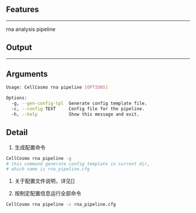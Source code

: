 ## Features
---
rna analysis pipeline
## Output
---

## Arguments

```bash
Usage: CellCosmo rna pipeline [OPTIONS]

Options:
  -g, --gen-config-tpl  Generate config template file.
  -c, --config TEXT     Config file for the pipeline.
  -h, --help            Show this message and exit.
```

## Detail

1. 生成配置命令

```bash
CellCosmo rna pipeline -g
# this command generate config template in current dir,
# which name is rna_pipeline.cfg
```

1. 关于配置文件说明，详见[]

1. 按制定配置信息运行全部命令

```bash
CellCosmo rna pipeline -c rna_pipeline.cfg
```